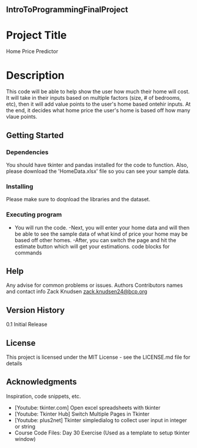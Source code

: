 ## IntroToProgrammingFinalProject
# Project Title
Home Price Predictor

# Description
This code will be able to help show the user how much their home will cost.
It will take in their inputs based on multiple factors (size, # of bedrooms, etc), then it will add value points to the user's home based ontehir inputs. At the end, it decides what home price the user's home is based off how many vlaue points.
## Getting Started
### Dependencies
You should have tkinter and pandas installed for the code to function.
Also, please download the 'HomeData.xlsx' file so you can see your sample data.
### Installing
Please make sure to doqnload the libraries and the dataset.
### Executing program
- You will run the code.
-Next, you will enter your home data and will then be able to see the sample data of what kind of price your home may be based off other homes.
-After, you can switch the page and hit the estimate button which will get your estimations.
code blocks for commands

## Help
Any advise for common problems or issues.
Authors
Contributors names and contact info
Zack Knudsen
zack.knudsen24@bcp.org

## Version History
0.1
Initial Release
## License
This project is licensed under the MIT License - see the LICENSE.md file for details

## Acknowledgments
Inspiration, code snippets, etc.
* [Youtube: tkinter.com] Open excel spreadsheets with tkinter
* [Youtube: Tkinter Hub] Switch Multiple Pages in Tkinter
* [Youtube: plus2net] Tkinter simpledialog to collect user input in integer or string
* Course Code Files: Day 30 Exercise (Used as a template to setup tkinter window)
